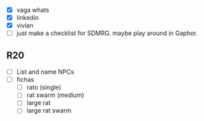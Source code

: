 - [x] vaga whats
- [x] linkedin
- [x] vivian
- [ ] just make a checklist for SDMRG. maybe play around in Gaphor.

## R20
- [ ] List and name NPCs
- [ ] fichas
	- [ ] rato (single)
	- [ ] rat swarm (medium)
	- [ ] large rat
	- [ ] large rat swarm
